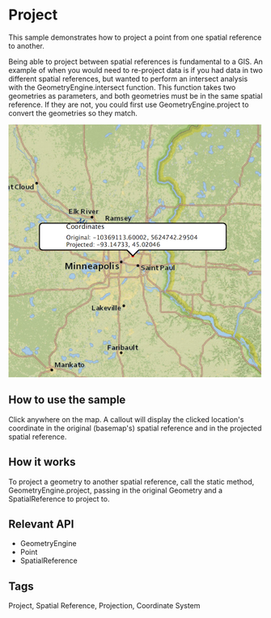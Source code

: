 # Project

This sample demonstrates how to project a point from one spatial reference to another.

Being able to project between spatial references is fundamental to a GIS. An example of when you would need to re-project data is if you had data in two different spatial references, but wanted to perform an intersect analysis with the GeometryEngine.intersect function. This function takes two geometries as parameters, and both geometries must be in the same spatial reference. If they are not, you could first use GeometryEngine.project to convert the geometries so they match.

![](screenshot.png)

## How to use the sample
Click anywhere on the map. A callout will display the clicked location's coordinate in the original (basemap's) spatial reference and in the projected spatial reference.

## How it works
To project a geometry to another spatial reference, call the static method, GeometryEngine.project, passing in the original Geometry and a SpatialReference to project to.

## Relevant API
- GeometryEngine
- Point
- SpatialReference

## Tags
Project, Spatial Reference, Projection, Coordinate System
